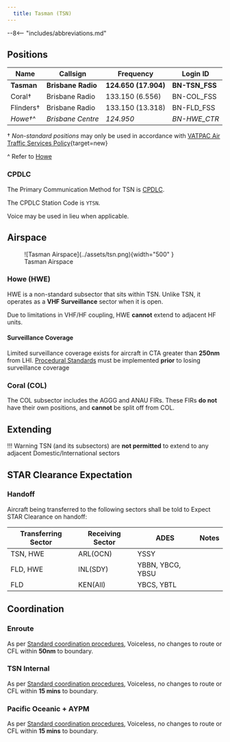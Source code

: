 ```yaml
---
  title: Tasman (TSN)
---
```


--8<-- "includes/abbreviations.md"
## Positions

| Name | Callsign | Frequency | Login ID |
| ---- | -------- | --------- | -------- |
| **Tasman** | **Brisbane Radio** | **124.650 (17.904)** | **BN-TSN_FSS** |
| Coral† | Brisbane Radio | 133.150 (6.556) | BN-COL_FSS |
| Flinders† | Brisbane Radio | 133.150 (13.318) | BN-FLD_FSS |
| *Howe†^* | *Brisbane Centre* | *124.950* | *BN-HWE_CTR* |

† *Non-standard positions* may only be used in accordance with [VATPAC Air Traffic Services Policy](https://vatpac.org/publications/policies){target=new}

^ Refer to [Howe](#howe-hwe)

### CPDLC
The Primary Communication Method for TSN is [CPDLC](../../../client/cpdlc).

The CPDLC Station Code is `YTSN`.

Voice may be used in lieu when applicable.

## Airspace

<figure markdown>
![Tasman Airspace](../assets/tsn.png){width="500" }
  <figcaption>Tasman Airspace</figcaption>
</figure>

### Howe (HWE)
HWE is a non-standard subsector that sits within TSN. Unlike TSN, it operates as a **VHF Surveillance** sector when it is open.

Due to limitations in VHF/HF coupling, HWE **cannot** extend to adjacent HF units.

#### Surveillance Coverage
Limited surveillance coverage exists for aircraft in CTA greater than **250nm** from LHI. [Procedural Standards](../../../separation-standards/procedural/) must be implemented **prior** to losing surveillance coverage

### Coral (COL)
The COL subsector includes the AGGG and ANAU FIRs. These FIRs **do not** have their own positions, and **cannot** be split off from COL.

## Extending
!!! Warning
    TSN (and its subsectors) are **not permitted** to extend to any adjacent Domestic/International sectors

## STAR Clearance Expectation
### Handoff
Aircraft being transferred to the following sectors shall be told to Expect STAR Clearance on handoff:

| Transferring Sector | Receiving Sector | ADES | Notes |
| ---- | -------- | --------- | --------- |
| TSN, HWE | ARL(OCN) | YSSY | |
| FLD, HWE | INL(SDY) | YBBN, YBCG, YBSU | |
| FLD | KEN(All) | YBCS, YBTL | |

## Coordination
### Enroute
As per [Standard coordination procedures](../../../controller-skills/coordination/#enr-enr), Voiceless, no changes to route or CFL within **50nm** to boundary.

### TSN Internal
As per [Standard coordination procedures](../../../controller-skills/coordination/#pacific-units), Voiceless, no changes to route or CFL within **15 mins** to boundary.

### Pacific Oceanic + AYPM
As per [Standard coordination procedures](../../../controller-skills/coordination/#pacific-units), Voiceless, no changes to route or CFL within **15 mins** to boundary.